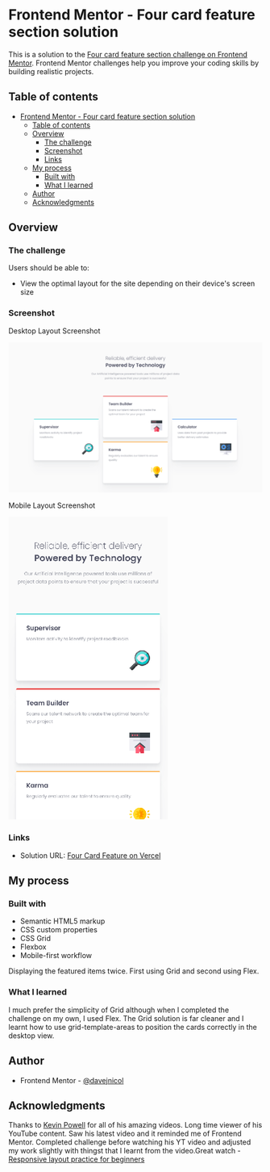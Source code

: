 # Frontend Mentor - Four card feature section solution

This is a solution to the [Four card feature section challenge on Frontend Mentor](https://www.frontendmentor.io/challenges/four-card-feature-section-weK1eFYK). Frontend Mentor challenges help you improve your coding skills by building realistic projects.

## Table of contents

-   [Frontend Mentor - Four card feature section solution](#frontend-mentor---four-card-feature-section-solution)
    -   [Table of contents](#table-of-contents)
    -   [Overview](#overview)
        -   [The challenge](#the-challenge)
        -   [Screenshot](#screenshot)
        -   [Links](#links)
    -   [My process](#my-process)
        -   [Built with](#built-with)
        -   [What I learned](#what-i-learned)
    -   [Author](#author)
    -   [Acknowledgments](#acknowledgments)

## Overview

### The challenge

Users should be able to:

-   View the optimal layout for the site depending on their device's screen size

### Screenshot

Desktop Layout Screenshot

![](./design/screenshot.png)

Mobile Layout Screenshot

![](./design/screenshot-mobile.png)

### Links

-   Solution URL: [Four Card Feature on Vercel](https://fem-four-card-feature-section-zeta.vercel.app/)

## My process

### Built with

-   Semantic HTML5 markup
-   CSS custom properties
-   CSS Grid
-   Flexbox
-   Mobile-first workflow

Displaying the featured items twice. First using Grid and second using Flex.

### What I learned

I much prefer the simplicity of Grid although when I completed the challenge on my own, I used Flex. The Grid solution is far cleaner and I learnt how to use grid-template-areas to position the cards correctly in the desktop view.

## Author

-   Frontend Mentor - [@davejnicol](https://www.frontendmentor.io/profile/davejnicol)

## Acknowledgments

Thanks to [Kevin Powell](https://www.youtube.com/@KevinPowell) for all of his amazing videos. Long time viewer of his YouTube content. Saw his latest video and it reminded me of Frontend Mentor. Completed challenge before watching his YT video and adjusted my work slightly with thingst that I learnt from the video.Great watch - [Responsive layout practice for beginners](https://www.youtube.com/watch?v=JFbxl_VmIx0)
